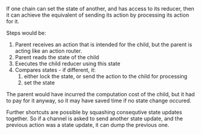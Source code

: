 If one chain can set the state of another, and has access to its reducer, then it can achieve the equivalent of sending its action by processing its action for it.

Steps would be:
1. Parent receives an action that is intended for the child, but the parent is acting like an action router.
2. Parent reads the state of the child
3. Executes the child reducer using this state
4. Compares states - if different, it:
	1. either lock the state, or send the action to the child for processing
	2. set the state

The parent would have incurred the computation cost of the child, but it had to pay for it anyway, so it may have saved time if no state change occured.

Further shortcuts are possible by squashing consequtive state updates together.  So if a channel is asked to send another state update, and the previous action was a state update, it can dump the previous one.